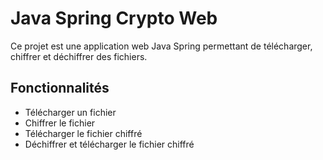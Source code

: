 # Java Spring Crypto Web

Ce projet est une application web Java Spring permettant de télécharger, chiffrer et déchiffrer des fichiers.

## Fonctionnalités

- Télécharger un fichier
- Chiffrer le fichier
- Télécharger le fichier chiffré
- Déchiffrer et télécharger le fichier chiffré
